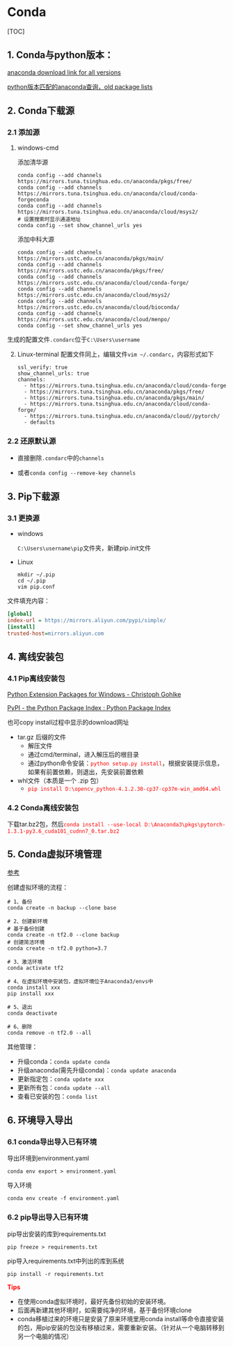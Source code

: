 # Conda

[TOC]

## 1. Conda与python版本：

[anaconda download link for all versions](https://repo.continuum.io/archive/)

[python版本匹配的anaconda查询，old package lists](https://docs.anaconda.com/anaconda/packages/oldpkglists/)



## 2. Conda下载源

### 2.1 添加源

1. windows-cmd

   添加清华源

   ```shell
   conda config --add channels https://mirrors.tuna.tsinghua.edu.cn/anaconda/pkgs/free/
   conda config --add channels https://mirrors.tuna.tsinghua.edu.cn/anaconda/cloud/conda-forgeconda 
   conda config --add channels https://mirrors.tuna.tsinghua.edu.cn/anaconda/cloud/msys2/
   # 设置搜索时显示通道地址
   conda config --set show_channel_urls yes
   ```
   
   添加中科大源
   ```shell
   conda config --add channels https://mirrors.ustc.edu.cn/anaconda/pkgs/main/
   conda config --add channels https://mirrors.ustc.edu.cn/anaconda/pkgs/free/
   conda config --add channels https://mirrors.ustc.edu.cn/anaconda/cloud/conda-forge/
   conda config --add channels https://mirrors.ustc.edu.cn/anaconda/cloud/msys2/
   conda config --add channels https://mirrors.ustc.edu.cn/anaconda/cloud/bioconda/
   conda config --add channels https://mirrors.ustc.edu.cn/anaconda/cloud/menpo/
   conda config --set show_channel_urls yes
   ```

​       生成的配置文件`.condarc`位于`C:\Users\username`

2. Linux-terminal
   配置文件同上，编辑文件`vim ~/.condarc`，内容形式如下

   ```
   ssl_verify: true
   show_channel_urls: true
   channels:
     - https://mirrors.tuna.tsinghua.edu.cn/anaconda/cloud/conda-forge
     - https://mirrors.tuna.tsinghua.edu.cn/anaconda/pkgs/free/
     - https://mirrors.tuna.tsinghua.edu.cn/anaconda/pkgs/main/
     - https://mirrors.tuna.tsinghua.edu.cn/anaconda/cloud/conda-forge/
     - https://mirrors.tuna.tsinghua.edu.cn/anaconda/cloud//pytorch/
     - defaults
   ```

   


### 2.2 还原默认源

- 直接删除`.condarc`中的`channels`

- 或者`conda config --remove-key channels`

  

## 3. Pip下载源

### 3.1 更换源

- windows

  `C:\Users\username\pip`文件夹，新建pip.init文件

- Linux

  ```
  mkdir ~/.pip
  cd ~/.pip
  vim pip.conf
  ```

文件填充内容：

```ini
[global]
index-url = https://mirrors.aliyun.com/pypi/simple/
[install]
trusted-host=mirrors.aliyun.com
```



## 4. 离线安装包

### 4.1 Pip离线安装包

[Python Extension Packages for Windows - Christoph Gohlke](http://www.lfd.uci.edu/~gohlke/pythonlibs/#pil)

[PyPI - the Python Package Index : Python Package Index](https://pypi.python.org/pypi)

也可copy install过程中显示的download网址

- tar.gz 后缀的文件
  - 解压文件
  - 通过cmd/terminal，进入解压后的根目录
  - 通过python命令安装：<font color='red'>`python setup.py install`</font>，根据安装提示信息，如果有前置依赖，则退出，先安装前置依赖
- whl文件（本质是一个 .zip 包）
  - <font color='red'>`pip install D:\opencv_python-4.1.2.30-cp37-cp37m-win_amd64.whl `</font>

### 4.2 Conda离线安装包

下载tar.bz2包，然后<font color='red'>`conda install --use-local D:\Anaconda3\pkgs\pytorch-1.3.1-py3.6_cuda101_cudnn7_0.tar.bz2`</font>



## 5. Conda虚拟环境管理

[参考](https://www.cnblogs.com/moodlxs/p/11509692.html)

创建虚拟环境的流程：

```shell
# 1、备份
conda create -n backup --clone base

# 2、创建新环境
# 基于备份创建
conda create -n tf2.0 --clone backup
# 创建简洁环境
conda create -n tf2.0 python=3.7

# 3、激活环境
conda activate tf2

# 4、在虚拟环境中安装包，虚拟环境位于Anaconda3/envs中
conda install xxx
pip install xxx

# 5、退出
conda deactivate

# 6、删除
conda remove -n tf2.0 --all
```

其他管理：

- 升级conda：`conda update conda`
- 升级anaconda(需先升级conda)：`conda update anaconda`
- 更新指定包：`conda update xxx`
- 更新所有包：`conda update --all`
- 查看已安装的包：`conda list`



## 6. 环境导入导出

### 6.1 conda导出导入已有环境

导出环境到environment.yaml

```
conda env export > environment.yaml
```

导入环境

```
conda env create -f environment.yaml 
```



### 6.2 pip导出导入已有环境

pip导出安装的库到requirements.txt

```
pip freeze > requirements.txt
```

pip导入requirements.txt中列出的库到系统

```
pip install -r requirements.txt
```



**<font color='red'>Tips</font>**

- 在使用conda虚拟环境时，最好先备份初始的安装环境。
- 后面再新建其他环境时，如需要纯净的环境，基于备份环境clone
- conda移植过来的环境只是安装了原来环境里用conda install等命令直接安装的包，用pip安装的包没有移植过来，需要重新安装。（针对从一个电脑转移到另一个电脑的情况）